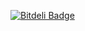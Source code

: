 [![Bitdeli Badge](https://d2weczhvl823v0.cloudfront.net/ivanfemia/abap2gapps/trend.png)](https://bitdeli.com/free "Bitdeli Badge")

